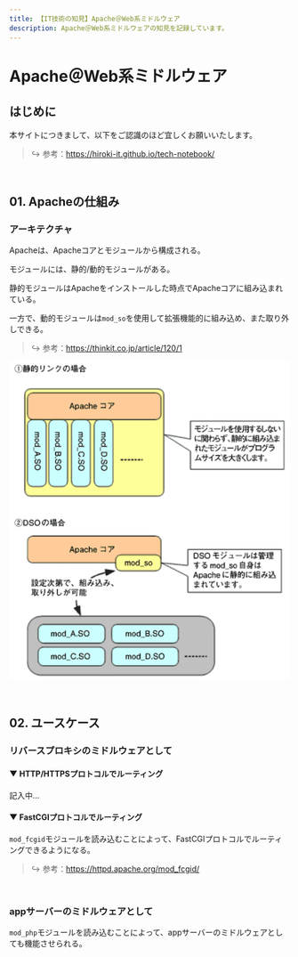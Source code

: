 ```yaml
---
title: 【IT技術の知見】Apache＠Web系ミドルウェア
description: Apache＠Web系ミドルウェアの知見を記録しています。
---
```


# Apache＠Web系ミドルウェア

## はじめに

本サイトにつきまして、以下をご認識のほど宜しくお願いいたします。

> ↪️ 参考：https://hiroki-it.github.io/tech-notebook/

<br>

## 01. Apacheの仕組み

### アーキテクチャ

Apacheは、Apacheコアとモジュールから構成される。

モジュールには、静的/動的モジュールがある。

静的モジュールはApacheをインストールした時点でApacheコアに組み込まれている。

一方で、動的モジュールは`mod_so`を使用して拡張機能的に組み込め、また取り外しできる。

> ↪️ 参考：https://thinkit.co.jp/article/120/1

![apache_architecture](https://raw.githubusercontent.com/hiroki-it/tech-notebook-images/master/images/apache_architecture.png)

<br>

## 02. ユースケース

### リバースプロキシのミドルウェアとして

#### ▼ HTTP/HTTPSプロトコルでルーティング

記入中...

#### ▼ FastCGIプロトコルでルーティング

`mod_fcgid`モジュールを読み込むことによって、FastCGIプロトコルでルーティングできるようになる。

> ↪️ 参考：https://httpd.apache.org/mod_fcgid/

<br>

### appサーバーのミドルウェアとして

`mod_php`モジュールを読み込むことによって、appサーバーのミドルウェアとしても機能させられる。

<br>
